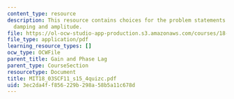 ```yaml
---
content_type: resource
description: This resource contains choices for the problem statements related to
  damping and amplitude.
file: https://ol-ocw-studio-app-production.s3.amazonaws.com/courses/18-03sc-differential-equations-fall-2011/3ec2da4ff856229b298a58b5a11c678d_MIT18_03SCF11_s15_4quizc.pdf
file_type: application/pdf
learning_resource_types: []
ocw_type: OCWFile
parent_title: Gain and Phase Lag
parent_type: CourseSection
resourcetype: Document
title: MIT18_03SCF11_s15_4quizc.pdf
uid: 3ec2da4f-f856-229b-298a-58b5a11c678d
---
```

